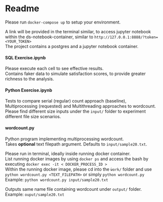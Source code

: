 # Readme  

Please run `docker-compose up` to setup your environment.  

A link will be provided in the terminal similar, to access jupyter notebook within the ds-notebook-container, similar to `http://127.0.0.1:8888/?token=<YOUR_TOKEN>`  
The project contains a postgres and a jupyter notebook container.  


#### SQL Exercise.ipynb  
Please execute each cell to see effective results.  
Contains faker data to simulate satisfaction scores, to provide greater richness to the analysis.  

#### Python Exercise.ipynb  
Tests to compare serial (regular) count approach (baseline), Multiprocessing (requested) and Multithreading approaches to wordcount.   
Please find different size inputs under the `input/` folder to experiment different file size scenarios.  

#### wordcount.py  
Python program implementing multiprocessing wordcount.  
Takes **optional** text filepath argument. Defaults to `input/sample20.txt`.   

Please run in terminal, ideally inside running docker container.  
List running docker images by using `docker ps` and access the bash by executing `docker exec -it < DOCKER_PROCESS_ID >`  
Within the running docker image, please cd into the `ẁork/` folder and use `python wordcount.py <TEXT_FILEPATH>` or simply `python wordcount.py`   
Example: `python wordcount.py input/sample20.txt`  
 
Outputs same name file containing wordcount under `output/` folder.  
Example: `ouput/sample20.txt`  